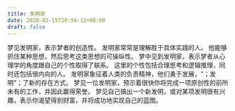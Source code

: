 ```yaml
---
title: 发明家
date: 2020-02-15T20:54:12+08:00
draft: false
---
```


梦见发明家，表示梦者的创造性。
发明家常常是理解胜于具体实践的人。
他能够抓住某种思想，然后思考这类思想的可操纵性。
梦中见到发明家，表示梦者从心理学的角度跟自己的个性取得了联系。
这里的个性包括合理思考和逻辑推理，同时还包括很内向的人。
发明家象征着人类的负责精神，他们勇于发展，"；发明"；了新的存在方式。
梦见一位发明家，预示着很快你将完成一项原创性的前所未有的工作，并因此赢得荣誉。
梦见自己搞出一个新发明，或对某项发明很有兴趣，表示你渴望得到财富，并将成功地实现自己的蓝图。
